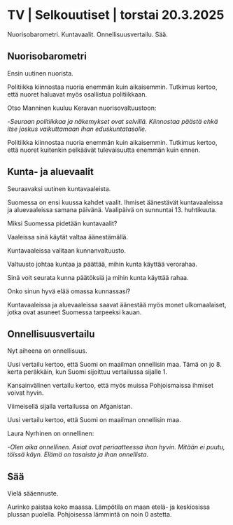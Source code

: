 # TV \| Selkouutiset \| torstai 20.3.2025

Nuorisobarometri. Kuntavaalit. Onnellisuusvertailu. Sää.

## Nuorisobarometri

Ensin uutinen nuorista.

Politiikka kiinnostaa nuoria enemmän kuin aikaisemmin. Tutkimus kertoo, että nuoret haluavat myös osallistua politiikkaan.

Otso Manninen kuuluu Keravan nuorisovaltuustoon:

\-*Seuraan politiikkaa ja näkemykset ovat selvillä. Kiinnostaa päästä ehkä itse joskus vaikuttamaan ihan eduskuntatasolle*.

Politiikka kiinnostaa nuoria enemmän kuin aikaisemmin. Tutkimus kertoo, että nuoret kuitenkin pelkäävät tulevaisuutta enemmän kuin ennen.

## Kunta- ja aluevaalit

Seuraavaksi uutinen kuntavaaleista.

Suomessa on ensi kuussa kahdet vaalit. Ihmiset äänestävät kuntavaaleissa ja aluevaaleissa samana päivänä. Vaalipäivä on sunnuntai 13. huhtikuuta.

Miksi Suomessa pidetään kuntavaalit?

Vaaleissa sinä käytät valtaa äänestämällä.

Kuntavaaleissa valitaan kunnanvaltuusto.

Valtuusto johtaa kuntaa ja päättää, mihin kunta käyttää verorahaa.

Sinä voit seurata kunna päätöksiä ja mihin kunta käyttää rahaa.

Onko sinun hyvä elää omassa kunnassasi?

Kuntavaaleissa ja aluevaaleissa saavat äänestää myös monet ulkomaalaiset, jotka ovat asuneet Suomessa tarpeeksi kauan.

## Onnellisuusvertailu

Nyt aiheena on onnellisuus.

Uusi vertailu kertoo, että Suomi on maailman onnellisin maa. Tämä on jo 8. kerta peräkkäin, kun Suomi sijoittuu vertailussa sijalle 1.

Kansainvälinen vertailu kertoo, että myös muissa Pohjoismaissa ihmiset voivat hyvin.

Viimeisellä sijalla vertailussa on Afganistan.

Uusi vertailu kertoo, että Suomi on maailman onnellisin maa.

Laura Nyrhinen on onnellinen:

\-*Olen aika onnellinen. Asiat ovat periaatteessa ihan hyvin. Mitään ei puutu, töissä käyn. Elämä on tasaista ja ihan onnellista*.

## Sää

Vielä sääennuste.

Aurinko paistaa koko maassa. Lämpötila on maan etelä- ja keskiosissa plussan puolella. Pohjoisessa lämmintä on noin 0 astetta.

